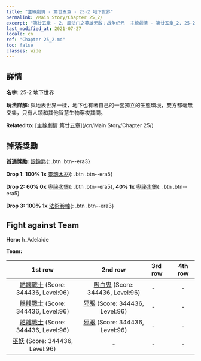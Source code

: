 ```yaml
---
title: "主線劇情 - 第廿五章 - 25-2 地下世界"
permalink: /Main Story/Chapter 25_2/
excerpt: "第廿五章 - 2. 魔法门之英雄无敌：战争纪元  主線劇情 - 第廿五章_2. 25-2 地下世界"
last_modified_at: 2021-07-27
locale: cn
ref: "Chapter 25_2.md"
toc: false
classes: wide
---
```


## 詳情

 **名字:** 25-2 地下世界

 **玩法詳解:** 與地表世界一樣，地下也有著自己的一套獨立的生態環境，雙方都毫無交集，只有人類和其他智慧生物穿梭其間。

 **Related to:** [主線劇情 第廿五章](/cn/Main Story/Chapter 25/)

## 掉落獎勵

 **首通獎勵:** [銀鑰匙](/cn/Items/con_693/){: .btn .btn--era3}

 **Drop 1:** **100% 1x** [靈魂木材](/cn/Items/mat_83/){: .btn .btn--era5}

 **Drop 2:** **60% 0x** [奧祕水銀](/cn/Items/mat_77/){: .btn .btn--era5}, **40% 1x** [奧祕水銀](/cn/Items/mat_77/){: .btn .btn--era5}

 **Drop 3:** **100% 1x** [法術卷軸](/cn/Items/con_694/){: .btn .btn--era3}


## Fight against Team
 **Hero:** h_Adelaide

 **Team:**


  | 1st row | 2nd row | 3rd row | 4th row |
  |:----:|:----:|:----|:----:|
  | [骷髏戰士](/cn/units/Skeleton/) (Score: 344436, Level:96)  | [吸血鬼](/cn/units/Vampire/) (Score: 344436, Level:96)  | - | - |
  | [骷髏戰士](/cn/units/Skeleton/) (Score: 344436, Level:96)  | [邪眼](/cn/units/Beholder/) (Score: 344436, Level:96)  | - | - |
  | [骷髏戰士](/cn/units/Skeleton/) (Score: 344436, Level:96)  | [邪眼](/cn/units/Beholder/) (Score: 344436, Level:96)  | - | - |
  | [巫妖](/cn/units/Lich/) (Score: 344436, Level:96)  | - | - | - |



